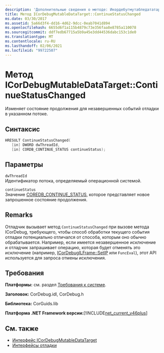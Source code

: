 ```yaml
---
description: 'Дополнительные сведения о методе: Икордебугмутабледататаржет:: Континуестатусчанжед'
title: Метод ICorDebugMutableDataTarget::ContinueStatusChanged
ms.date: 03/30/2017
ms.assetid: 5a66d3f4-dd16-4d62-9dcc-0eab7041d894
ms.openlocfilehash: 6655d6f1a115b4879c73e356faa8e8785a110078
ms.sourcegitcommit: ddf7edb67715a5b9a45e3dd44536dabc153c1de0
ms.translationtype: MT
ms.contentlocale: ru-RU
ms.lasthandoff: 02/06/2021
ms.locfileid: "99722507"
---
```

# <a name="icordebugmutabledatatargetcontinuestatuschanged-method"></a>Метод ICorDebugMutableDataTarget::ContinueStatusChanged

Изменяет состояние продолжения для незавершенных событий отладки в указанном потоке.  
  
## <a name="syntax"></a>Синтаксис  
  
```cpp  
HRESULT ContinueStatusChanged(  
   [in] DWORD dwThreadId,  
   [in] CORDB_CONTINUE_STATUS continueStatus);  
```  
  
## <a name="parameters"></a>Параметры  

 `dwThreadId`  
 Идентификатор потока, определяемый операционной системой.  
  
 `continueStatus`  
 Значение [COREDB_CONTINUE_STATUS](../common-data-types-unmanaged-api-reference.md), которое представляет новое запрошенное состояние продолжения.  
  
## <a name="remarks"></a>Remarks  

 Отладчик вызывает метод `ContinueStatusChanged` при вызове метода ICorDebug, требующего, чтобы способ обработки текущего события отладки потенциально отличался от способа, которым оно обычно обрабатывается. Например, если имеется незавершенное исключение и отладчик запрашивает операцию, которая будет отменять это исключение (например, [ICorDebugILFrame::SetIP](icordebugilframe-setip-method.md) или `FuncEval`), этот API используется для запроса отмены исключения.  
  
## <a name="requirements"></a>Требования  

 **Платформы:** см. раздел [Требования к системе](../../get-started/system-requirements.md).  
  
 **Заголовок:** CorDebug.idl, CorDebug.h  
  
 **Библиотека:** CorGuids.lib  
  
 **Платформа .NET Framework версии:**[!INCLUDE[net_current_v46plus](../../../../includes/net-current-v46plus-md.md)]  
  
## <a name="see-also"></a>См. также

- [Интерфейс ICorDebugMutableDataTarget](icordebugmutabledatatarget-interface.md)
- [Интерфейсы отладки](debugging-interfaces.md)
